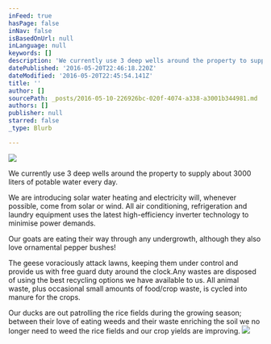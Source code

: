 ```yaml
---
inFeed: true
hasPage: false
inNav: false
isBasedOnUrl: null
inLanguage: null
keywords: []
description: 'We currently use 3 deep wells around the property to supply about 3000 liters of potable water every day. '
datePublished: '2016-05-20T22:46:18.220Z'
dateModified: '2016-05-20T22:45:54.141Z'
title: ''
author: []
sourcePath: _posts/2016-05-10-226926bc-020f-4074-a338-a3001b344981.md
authors: []
publisher: null
starred: false
_type: Blurb

---
```

![](https://the-grid-user-content.s3-us-west-2.amazonaws.com/4f6e1574-b038-480c-9760-d59c3cb997bb.jpg)

We currently use 3 deep wells around the property to supply about 3000 liters of potable water every day. 

We are introducing solar water heating and electricity will, whenever possible, come from solar or wind. All air conditioning, refrigeration and laundry equipment uses the latest high-efficiency inverter technology to minimise power demands. 

Our goats are eating their way through any undergrowth, although they also love ornamental pepper bushes! 

The geese voraciously attack lawns, keeping them under control and provide us with free guard duty around the clock.Any wastes are disposed of using the best recycling options we have available to us. All animal waste, plus occasional small amounts of food/crop waste, is cycled into manure for the crops. 

Our ducks are out patrolling the rice fields during the growing season; between their love of eating weeds and their waste enriching the soil we no longer need to weed the rice fields and our crop yields are improving.
![](https://the-grid-user-content.s3-us-west-2.amazonaws.com/16211fe5-768f-4cce-8691-a910eef2b7b3.jpg)